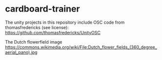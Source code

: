 # cardboard-trainer





The unity projects in this repository include OSC code from thomasfredericks (see license):
https://github.com/thomasfredericks/UnityOSC

The Dutch flowerfield image
https://commons.wikimedia.org/wiki/File:Dutch_flower_fields_(360_degree_aerial_pano).jpg
